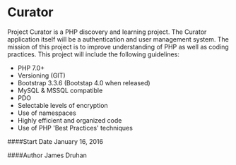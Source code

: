 # Curator
Project Curator is a PHP discovery and learning project. The Curator application itself will be a authentication and user management system. The mission of this project is to improve understanding of PHP as well as coding practices. This project will include the following guidelines:

- PHP 7.0+
- Versioning (GIT)
- Bootstrap 3.3.6 (Bootstap 4.0 when released)
- MySQL & MSSQL compatible
- PDO
- Selectable levels of encryption
- Use of namespaces
- Highly efficient and organized code
- Use of PHP 'Best Practices' techniques

####Start Date
January 16, 2016

####Author
James Druhan
